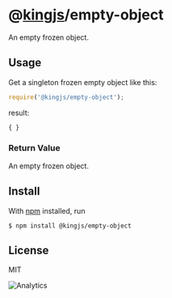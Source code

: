 # @[kingjs](https://www.npmjs.com/package/kingjs)/empty-object
An empty frozen object. 
## Usage
Get a singleton frozen empty object like this:
```js
require('@kingjs/empty-object');
```
result:
```js
{ }
```
### Return Value
An empty frozen object.
## Install
With [npm](https://npmjs.org/) installed, run
```
$ npm install @kingjs/empty-object
```
## License

MIT

![Analytics](https://analytics.kingjs.net/empty-object)